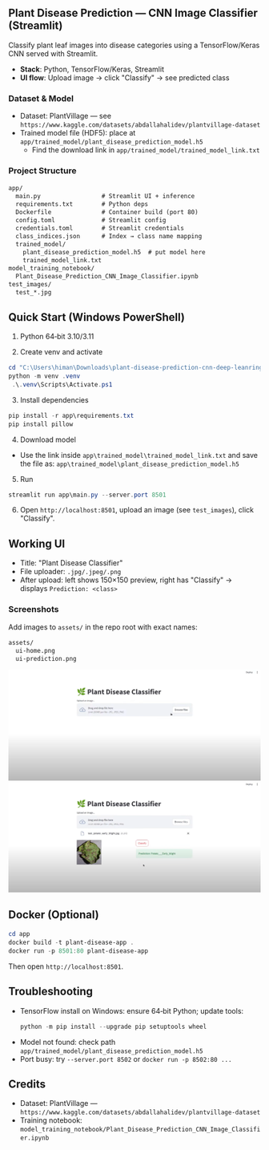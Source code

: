 
## Plant Disease Prediction — CNN Image Classifier (Streamlit)

Classify plant leaf images into disease categories using a TensorFlow/Keras CNN served with Streamlit.

- **Stack**: Python, TensorFlow/Keras, Streamlit
- **UI flow**: Upload image → click "Classify" → see predicted class


### Dataset & Model
- Dataset: PlantVillage — see `https://www.kaggle.com/datasets/abdallahalidev/plantvillage-dataset`
- Trained model file (HDF5): place at `app/trained_model/plant_disease_prediction_model.h5`
  - Find the download link in `app/trained_model/trained_model_link.txt`


### Project Structure
```
app/
  main.py                 # Streamlit UI + inference
  requirements.txt        # Python deps
  Dockerfile              # Container build (port 80)
  config.toml             # Streamlit config
  credentials.toml        # Streamlit credentials
  class_indices.json      # Index → class name mapping
  trained_model/
    plant_disease_prediction_model.h5  # put model here
    trained_model_link.txt
model_training_notebook/
  Plant_Disease_Prediction_CNN_Image_Classifier.ipynb
test_images/
  test_*.jpg
```


## Quick Start (Windows PowerShell)

1) Python 64‑bit 3.10/3.11

2) Create venv and activate
```powershell
cd "C:\Users\himan\Downloads\plant-disease-prediction-cnn-deep-leanring-project-main\plant-disease-prediction-cnn-deep-leanring-project-main"
python -m venv .venv
 .\.venv\Scripts\Activate.ps1
```

3) Install dependencies
```powershell
pip install -r app\requirements.txt
pip install pillow
```

4) Download model
- Use the link inside `app\trained_model\trained_model_link.txt` and save the file as:
  `app\trained_model\plant_disease_prediction_model.h5`

5) Run
```powershell
streamlit run app\main.py --server.port 8501
```

6) Open `http://localhost:8501`, upload an image (see `test_images`), click "Classify".


## Working UI
- Title: "Plant Disease Classifier"
- File uploader: `.jpg/.jpeg/.png`
- After upload: left shows 150×150 preview, right has "Classify" → displays `Prediction: <class>`

### Screenshots
Add images to `assets/` in the repo root with exact names:
```
assets/
  ui-home.png
  ui-prediction.png
```

![Home Screen](assets/ui-home.png)
![Prediction Result](assets/ui-prediction.png)


## Docker (Optional)
```powershell
cd app
docker build -t plant-disease-app .
docker run -p 8501:80 plant-disease-app
```
Then open `http://localhost:8501`.


## Troubleshooting
- TensorFlow install on Windows: ensure 64‑bit Python; update tools:
  ```powershell
  python -m pip install --upgrade pip setuptools wheel
  ```
- Model not found: check path `app/trained_model/plant_disease_prediction_model.h5`
- Port busy: try `--server.port 8502` or `docker run -p 8502:80 ...`


## Credits
- Dataset: PlantVillage — `https://www.kaggle.com/datasets/abdallahalidev/plantvillage-dataset`
- Training notebook: `model_training_notebook/Plant_Disease_Prediction_CNN_Image_Classifier.ipynb`

